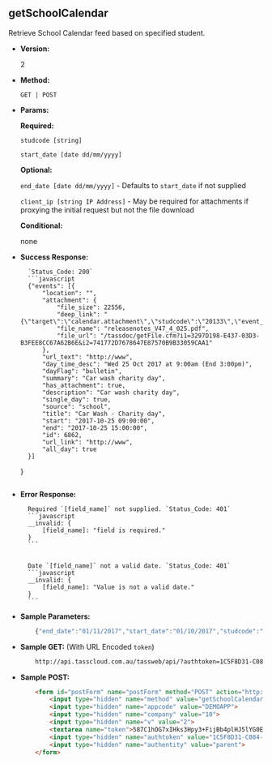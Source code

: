 **getSchoolCalendar**
----
Retrieve School Calendar feed based on specified student.

* **Version:**

	2

* **Method:**

	`GET | POST`
	
*  **Params:**

	 **Required:**
 
	 `studcode [string]`

	 `start_date [date dd/mm/yyyy]`

	 **Optional:**
 
	 `end_date [date dd/mm/yyyy]` - Defaults to `start_date` if not supplied

	 `client_ip [string IP Address]` - May be required for attachments if proxying the initial request but not the file download

	 **Conditional:**

	 none

* **Success Response:**
		
		`Status_Code: 200`
		```javascript
		{"events": [{
			"location": "",
			"attachment": {
				"file_size": 22556,
				"deep_link": "{\"target\":\"calendar.attachment\",\"studcode\":\"20133\",\"event_id\":\"6862\"}",
				"file_name": "releasenotes_V47_4_025.pdf",
				"file_url": "/tassdoc/getFile.cfm?i1=3297D198-E437-03D3-B3FEE8CC67A62B6E&i2=741772D7678647E87570B9B33059CAA1"
			},
			"url_text": "http://www",
			"day_time_desc": "Wed 25 Oct 2017 at 9:00am (End 3:00pm)",
			"dayFlag": "bulletin",
			"summary": "Car wash charity day",
			"has_attachment": true,
			"description": "Car wash charity day",
			"single_day": true,
			"source": "school",
			"title": "Car Wash - Charity day",
			"start": "2017-10-25 09:00:00",
			"end": "2017-10-25 15:00:00",
			"id": 6862,
			"url_link": "http://www",
			"all_day": true
		}]
	}
	```
 
* **Error Response:**

		Required `[field_name]` not supplied. `Status_Code: 401`
		```javascript
		__invalid: {
			[field_name]: "field is required."
		}
		```
		

		Date `[field_name]` not a valid date. `Status_Code: 401`
		```javascript
		__invalid: {
			[field_name]: "Value is not a valid date."
		}
		```
		
* **Sample Parameters:**

	```javascript
		{"end_date":"01/11/2017","start_date":"01/10/2017","studcode":"20133"}
	```

* **Sample GET:** (With URL Encoded `token`)

	```HTML
		http://api.tasscloud.com.au/tassweb/api/?authtoken=1C5F8D31-C084-DC2D-7480FBEBA048F334&appcode=DEMOAPP&v=2&method=GetSchoolCalendar&authentity=parent&token=587C1hOG7xIHks3Hpy3%2BFijBb4plHJ5lYG0E563YG4Q7HIEf2Ex%2BuKuzWYR2Ali32XzAcsc5AFSuK5QkRlO1My%2Fy8E%2B1cEVT6UOhKeFwfAU%3D&company=10
	```
	
* **Sample POST:**

	```HTML
		<form id="postForm" name="postForm" method="POST" action="http://api.tasscloud.com.au/tassweb/api/">
			<input type="hidden" name="method" value="getSchoolCalendar">
			<input type="hidden" name="appcode" value="DEMOAPP">
			<input type="hidden" name="company" value="10">
			<input type="hidden" name="v" value="2">
			<textarea name="token">587C1hOG7xIHks3Hpy3+FijBb4plHJ5lYG0E563YG4Q7HIEf2Ex+uKuzWYR2Ali32XzAcsc5AFSuK5QkRlO1My/y8E+1cEVT6UOhKeFwfAU=</textarea>
			<input type="hidden" name="authtoken" value="1C5F8D31-C084-DC2D-7480FBEBA048F334">
			<input type="hidden" name="authentity" value="parent">
		</form>
	```

